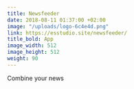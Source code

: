 ```yaml
---
title: Newsfeeder
date: 2018-08-11 01:37:00 +02:00
image: "/uploads/logo-6c4e4d.png"
link: https://esstudio.site/newsfeeder/
title_bold: App
image_width: 512
image_height: 512
weight: 90
---
```


Combine your news